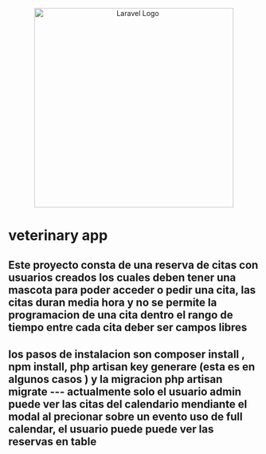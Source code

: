 <p align="center"><a href="https://laravel.com" target="_blank"><img src="https://raw.githubusercontent.com/laravel/art/master/logo-lockup/5%20SVG/2%20CMYK/1%20Full%20Color/laravel-logolockup-cmyk-red.svg" width="400" alt="Laravel Logo"></a></p>

<h1> veterinary app </h1>
<h2> Este proyecto consta de una reserva de citas con usuarios creados los cuales deben tener una mascota para poder acceder o pedir una cita, las citas duran media hora 
y no se permite la programacion de una cita dentro el rango de tiempo entre cada cita deber ser campos libres </h2>
<h2> los pasos de instalacion son composer install , npm install, php artisan key generare (esta es en algunos casos )
y la migracion php artisan migrate --- actualmente solo el usuario admin puede ver las citas del calendario mendiante el modal al precionar sobre un evento 
    uso de full calendar, el usuario puede puede ver las reservas en table   </h2>
